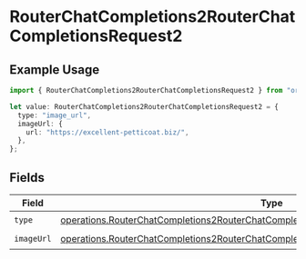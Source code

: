 # RouterChatCompletions2RouterChatCompletionsRequest2

## Example Usage

```typescript
import { RouterChatCompletions2RouterChatCompletionsRequest2 } from "orq-poc-typescript/models/operations";

let value: RouterChatCompletions2RouterChatCompletionsRequest2 = {
  type: "image_url",
  imageUrl: {
    url: "https://excellent-petticoat.biz/",
  },
};
```

## Fields

| Field                                                                                                                                                                                          | Type                                                                                                                                                                                           | Required                                                                                                                                                                                       | Description                                                                                                                                                                                    |
| ---------------------------------------------------------------------------------------------------------------------------------------------------------------------------------------------- | ---------------------------------------------------------------------------------------------------------------------------------------------------------------------------------------------- | ---------------------------------------------------------------------------------------------------------------------------------------------------------------------------------------------- | ---------------------------------------------------------------------------------------------------------------------------------------------------------------------------------------------- |
| `type`                                                                                                                                                                                         | [operations.RouterChatCompletions2RouterChatCompletionsRequestRequestBodyMessages4Type](../../models/operations/routerchatcompletions2routerchatcompletionsrequestrequestbodymessages4type.md) | :heavy_check_mark:                                                                                                                                                                             | N/A                                                                                                                                                                                            |
| `imageUrl`                                                                                                                                                                                     | [operations.RouterChatCompletions2RouterChatCompletionsRequestImageUrl](../../models/operations/routerchatcompletions2routerchatcompletionsrequestimageurl.md)                                 | :heavy_check_mark:                                                                                                                                                                             | N/A                                                                                                                                                                                            |